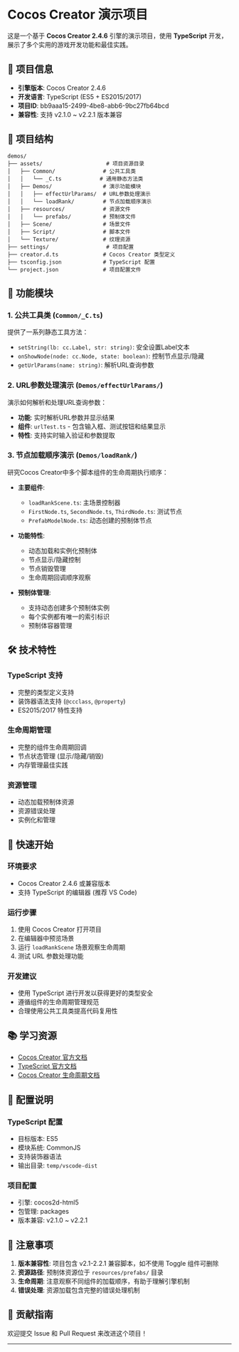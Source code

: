 # Cocos Creator 演示项目

这是一个基于 **Cocos Creator 2.4.6** 引擎的演示项目，使用 **TypeScript** 开发，展示了多个实用的游戏开发功能和最佳实践。

## 🚀 项目信息

- **引擎版本**: Cocos Creator 2.4.6
- **开发语言**: TypeScript (ES5 + ES2015/2017)
- **项目ID**: bb9aaa15-2499-4be8-abb6-9bc27fb64bcd
- **兼容性**: 支持 v2.1.0 ~ v2.2.1 版本兼容

## 📁 项目结构

```
demos/
├── assets/                    # 项目资源目录
│   ├── Common/               # 公共工具类
│   │   └── _C.ts            # 通用静态方法类
│   ├── Demos/                # 演示功能模块
│   │   ├── effectUrlParams/  # URL参数处理演示
│   │   └── loadRank/         # 节点加载顺序演示
│   ├── resources/            # 资源文件
│   │   └── prefabs/          # 预制体文件
│   ├── Scene/                # 场景文件
│   ├── Script/               # 脚本文件
│   └── Texture/              # 纹理资源
├── settings/                  # 项目配置
├── creator.d.ts              # Cocos Creator 类型定义
├── tsconfig.json             # TypeScript 配置
└── project.json              # 项目配置文件
```

## 🎯 功能模块

### 1. 公共工具类 (`Common/_C.ts`)

提供了一系列静态工具方法：

- `setString(lb: cc.Label, str: string)`: 安全设置Label文本
- `onShowNode(node: cc.Node, state: boolean)`: 控制节点显示/隐藏
- `getUrlParams(name: string)`: 解析URL查询参数

### 2. URL参数处理演示 (`Demos/effectUrlParams/`)

演示如何解析和处理URL查询参数：

- **功能**: 实时解析URL参数并显示结果
- **组件**: `urlTest.ts` - 包含输入框、测试按钮和结果显示
- **特性**: 支持实时输入验证和参数提取

### 3. 节点加载顺序演示 (`Demos/loadRank/`)

研究Cocos Creator中多个脚本组件的生命周期执行顺序：

- **主要组件**:
  - `loadRankScene.ts`: 主场景控制器
  - `FirstNode.ts`, `SecondNode.ts`, `ThirdNode.ts`: 测试节点
  - `PrefabModelNode.ts`: 动态创建的预制体节点

- **功能特性**:
  - 动态加载和实例化预制体
  - 节点显示/隐藏控制
  - 节点销毁管理
  - 生命周期回调顺序观察

- **预制体管理**:
  - 支持动态创建多个预制体实例
  - 每个实例都有唯一的索引标识
  - 预制体容器管理

## 🛠️ 技术特性

### TypeScript 支持
- 完整的类型定义支持
- 装饰器语法支持 (`@ccclass`, `@property`)
- ES2015/2017 特性支持

### 生命周期管理
- 完整的组件生命周期回调
- 节点状态管理 (显示/隐藏/销毁)
- 内存管理最佳实践

### 资源管理
- 动态加载预制体资源
- 资源错误处理
- 实例化和管理

## 🚀 快速开始

### 环境要求
- Cocos Creator 2.4.6 或兼容版本
- 支持 TypeScript 的编辑器 (推荐 VS Code)

### 运行步骤
1. 使用 Cocos Creator 打开项目
2. 在编辑器中预览场景
3. 运行 `loadRankScene` 场景观察生命周期
4. 测试 URL 参数处理功能

### 开发建议
- 使用 TypeScript 进行开发以获得更好的类型安全
- 遵循组件的生命周期管理规范
- 合理使用公共工具类提高代码复用性

## 📚 学习资源

- [Cocos Creator 官方文档](https://docs.cocos.com/creator/manual/zh/)
- [TypeScript 官方文档](https://www.typescriptlang.org/)
- [Cocos Creator 生命周期文档](https://docs.cocos.com/creator/manual/zh/scripting/life-cycle-callbacks.html)

## 🔧 配置说明

### TypeScript 配置
- 目标版本: ES5
- 模块系统: CommonJS
- 支持装饰器语法
- 输出目录: `temp/vscode-dist`

### 项目配置
- 引擎: cocos2d-html5
- 包管理: packages
- 版本兼容: v2.1.0 ~ v2.2.1

## 📝 注意事项

1. **版本兼容性**: 项目包含 v2.1-2.2.1 兼容脚本，如不使用 Toggle 组件可删除
2. **资源路径**: 预制体资源位于 `resources/prefabs/` 目录
3. **生命周期**: 注意观察不同组件的加载顺序，有助于理解引擎机制
4. **错误处理**: 资源加载包含完整的错误处理机制

## 🤝 贡献指南

欢迎提交 Issue 和 Pull Request 来改进这个项目！

---
